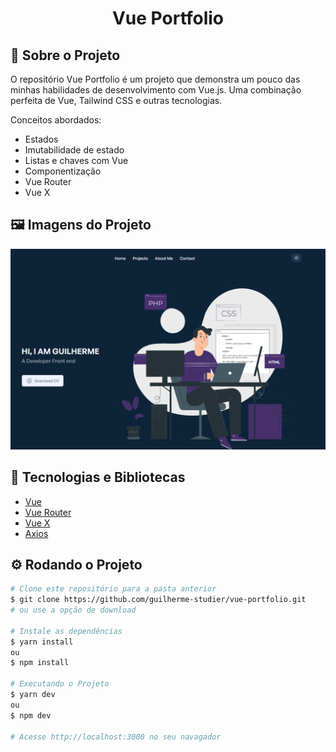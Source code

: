 <!-- Title -->
<h1 align="center">Vue Portfolio</h1> 

<!-- Sobre o projeto -->
## 🚀 Sobre o Projeto
O repositório Vue Portfolio é um projeto que demonstra um pouco das minhas habilidades de desenvolvimento com Vue.js. Uma combinação perfeita de Vue, Tailwind CSS e outras tecnologias.

Conceitos abordados:

* Estados
* Imutabilidade de estado
* Listas e chaves com Vue
* Componentização
* Vue Router
* Vue X


## 🖼️ Imagens do Projeto
<div align="center">
  <img src="./src/assets/images/screenshot.png">
</div>

## 🧰 Tecnologias e Bibliotecas

-  [Vue](https://vuejs.org/guide/introduction.html)
-  [Vue Router](https://router.vuejs.org/)
-  [Vue X](https://vuex.vuejs.org/)
-  [Axios](https://github.com/axios/axios)


## ⚙️ Rodando o Projeto
```bash
# Clone este repositório para a pasta anterior
$ git clone https://github.com/guilherme-studier/vue-portfolio.git
# ou use a opção de download

# Instale as dependências
$ yarn install
ou
$ npm install

# Executando o Projeto
$ yarn dev 
ou
$ npm dev

# Acesse http://localhost:3000 no seu navagador
```
